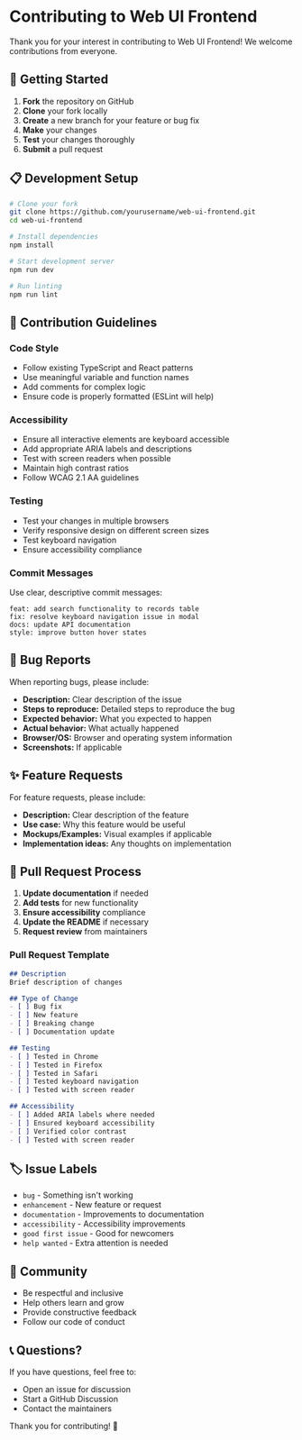 # Contributing to Web UI Frontend

Thank you for your interest in contributing to Web UI Frontend! We welcome contributions from everyone.

## 🚀 Getting Started

1. **Fork** the repository on GitHub
2. **Clone** your fork locally
3. **Create** a new branch for your feature or bug fix
4. **Make** your changes
5. **Test** your changes thoroughly
6. **Submit** a pull request

## 📋 Development Setup

```bash
# Clone your fork
git clone https://github.com/yourusername/web-ui-frontend.git
cd web-ui-frontend

# Install dependencies
npm install

# Start development server
npm run dev

# Run linting
npm run lint
```

## 🎯 Contribution Guidelines

### Code Style
- Follow existing TypeScript and React patterns
- Use meaningful variable and function names
- Add comments for complex logic
- Ensure code is properly formatted (ESLint will help)

### Accessibility
- Ensure all interactive elements are keyboard accessible
- Add appropriate ARIA labels and descriptions
- Test with screen readers when possible
- Maintain high contrast ratios
- Follow WCAG 2.1 AA guidelines

### Testing
- Test your changes in multiple browsers
- Verify responsive design on different screen sizes
- Test keyboard navigation
- Ensure accessibility compliance

### Commit Messages
Use clear, descriptive commit messages:
```
feat: add search functionality to records table
fix: resolve keyboard navigation issue in modal
docs: update API documentation
style: improve button hover states
```

## 🐛 Bug Reports

When reporting bugs, please include:
- **Description:** Clear description of the issue
- **Steps to reproduce:** Detailed steps to reproduce the bug
- **Expected behavior:** What you expected to happen
- **Actual behavior:** What actually happened
- **Browser/OS:** Browser and operating system information
- **Screenshots:** If applicable

## ✨ Feature Requests

For feature requests, please include:
- **Description:** Clear description of the feature
- **Use case:** Why this feature would be useful
- **Mockups/Examples:** Visual examples if applicable
- **Implementation ideas:** Any thoughts on implementation

## 📝 Pull Request Process

1. **Update documentation** if needed
2. **Add tests** for new functionality
3. **Ensure accessibility** compliance
4. **Update the README** if necessary
5. **Request review** from maintainers

### Pull Request Template
```markdown
## Description
Brief description of changes

## Type of Change
- [ ] Bug fix
- [ ] New feature
- [ ] Breaking change
- [ ] Documentation update

## Testing
- [ ] Tested in Chrome
- [ ] Tested in Firefox
- [ ] Tested in Safari
- [ ] Tested keyboard navigation
- [ ] Tested with screen reader

## Accessibility
- [ ] Added ARIA labels where needed
- [ ] Ensured keyboard accessibility
- [ ] Verified color contrast
- [ ] Tested with screen reader
```

## 🏷️ Issue Labels

- `bug` - Something isn't working
- `enhancement` - New feature or request
- `documentation` - Improvements to documentation
- `accessibility` - Accessibility improvements
- `good first issue` - Good for newcomers
- `help wanted` - Extra attention is needed

## 💬 Community

- Be respectful and inclusive
- Help others learn and grow
- Provide constructive feedback
- Follow our code of conduct

## 📞 Questions?

If you have questions, feel free to:
- Open an issue for discussion
- Start a GitHub Discussion
- Contact the maintainers

Thank you for contributing! 🎉
